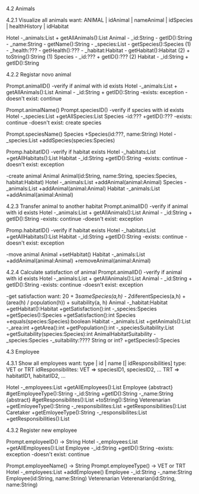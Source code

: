 4.2 Animals

4.2.1 Visualize all animals
want: ANIMAL | idAnimal | nameAnimal | idSpecies | healthHistory | idHabitat

Hotel
    -_animals:List<Animal>
    + getAllAnimals():List<Animal>
Animal
    - _id:String
    - getID():String
    - _name:String
    - getName():String
    - _species:List<Species>
    - getSpecies():Species                  (1)
    - _health:???
    - getHealth():???
    - _habitat:Habitat
    - getHabitat():Habitat                  (2)
    + toString():String
(1)
Species
    - _id:???
    + getID():???
(2)
Habitat
    - _id:String
    + getID():String

4.2.2 Registar novo animal

Prompt.animalID()
-verify if animal with id exists
Hotel
    -_animals:List<Animal>
    + getAllAnimals():List<Animal>
Animal
    - _id:String
    + getID():String
-exists: exception
-doesn't exist: continue

Prompt.animalName()
Prompt.speciesID()
-verify if species with id exists
Hotel
    -_species:List<Species>
    +getAllSpecies:List<Species>
Species
    -id:???
    +getID():???
-exists: continue
-doesn't exist: create species

Prompt.speciesName()
Species
    +Species(id:???, name:String)
Hotel
    -_species:List<Species>
    +addSpecies(species:Species)

Promp.habitatID()
-verify if habitat exists
Hotel
    -_habitats:List<Habitat>
    +getAllHabitats():List<Habitats>
Habitat
    -_id:String
    +getID():String
-exists: continue
-doesn't exist: exception

-create animal
Animal
    Animal(id:String, name:String, species:Species, habitat:Habitat)
Hotel
    -_animals:List<Animal>
    +addAnimal(animal:Animal)
Species
    -_animals:List<Animal>
    +addAnimal(animal:Animal)
Habitat
    -_animals:List<Animal>
    +addAnimal(animal:Animal)


4.2.3 Transfer animal to another habitat
Prompt.animalID()
-verify if animal with id exists
Hotel
    -_animals:List<Animal>
    + getAllAnimals():List<Animal>
Animal
    - _id:String
    + getID():String
-exists: continue
-doesn't exist: exception

Promp.habitatID()
-verify if habitat exists
Hotel
    -_habitats:List<Habitat>
    +getAllHabitats():List<Habitats>
Habitat
    -_id:String
    +getID():String
-exists: continue
-doesn't exist: exception

-move animal
Animal
    +setHabitat()
Habitat
    -_animals:List<Animal>
    +addAnimal(animal:Animal)
    +removeAnimal(animal:Animal)


4.2.4 Calculate satisfaction of animal
Prompt.animalID()
-verify if animal with id exists
Hotel
    -_animals:List<Animal>
    + getAllAnimals():List<Animal>
Animal
    - _id:String
    + getID():String
-exists: continue
-doesn't exist: exception

-get satisfaction
want: 20 + 3*sameSpecies(a,h) - 2*diferentSpecies(a,h) + (area(h) / population(h)) + suitability(a, h)
Animal
    -_habitat:Habitat
    +getHabitat():Habitat
    +getSatisfaction():int
    -_species:Species
    +getSpecies():Species
    +getSatisfaction():int
Species
    +equals(species:Species):boolean
Habitat
    -_animals:List<Animal>
    +getAnimals():List<Animals>
    -_area:int
    +getArea():int
    +getPopulation():int
    -_speciesSuitability:List<AnimalHabitatSuitability>
    +getSuitability(species:Species):int
AnimalHabitatSuitability
    -_species:Species
    -_suitability:???? String or int?
    +getSpecies():Species

4.3 Employee

4.3.1 Show all employees
want: type | id | name [| idResponsibilities]
type: VET or TRT
idResponsibilites:  VET => speciesID1, speciesID2, ...
                    TRT => habitatID1, habitatID2, ...

Hotel
    -_employees:List<Employee>
    +getAllEmployees():List<Employee>
Employee
    {abstract} #getEmployeeType():String
    -_id:String
    +getID():String
    -_name:String
    {abstract} #getResponsibilites():List<?????>
    +toString():String
Veterenarian
    +getEmloyeeType():String
    -_responsibilites:List<Species>
    +getResponsibilities():List<Species>
Caretaker
    +getEmloyeeType():String
    -_responsibilites:List<Habitat>
    +getResponsibilities():List<Habitat>

4.3.2 Register new employee

Prompt.employeeID() -> String
Hotel
    -_employees:List<Employee>
    +getAllEmployees():List<Employee>
Employee
    -_id:String
    +getID():String
-exists: exception
-doesn't exist: continue

Prompt.employeeName() -> String
Prompt.employeeType() -> VET or TRT
Hotel
    -_employees:List<Employee>
    +addEmployee()
Employee
    -_id:String
    -_name:String
    Employee(id:String, name:String)
Veterenarian
    Veterenarian(id:String, name:String)





